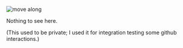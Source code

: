 ![move along](http://www.wcssaa.ca/obi-wan.jpg)

Nothing to see here.

(This used to be private; I used it for integration testing some github interactions.)

